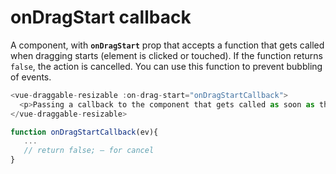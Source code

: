 # onDragStart callback

A component, with <b>`onDragStart`</b> prop that accepts a function that gets called when dragging starts (element is clicked or touched). If the function returns `false`, the action is cancelled. You can use this function to prevent bubbling of events.

~~~js
<vue-draggable-resizable :on-drag-start="onDragStartCallback">
  <p>Passing a callback to the component that gets called as soon as the component is clicked.</p>
</vue-draggable-resizable>

function onDragStartCallback(ev){
   ...
   // return false; — for cancel
}
~~~

